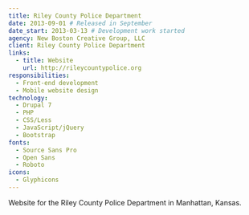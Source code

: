 ```yaml
---
title: Riley County Police Department
date: 2013-09-01 # Released in September
date_start: 2013-03-13 # Development work started
agency: New Boston Creative Group, LLC
client: Riley County Police Department
links:
  - title: Website
    url: http://rileycountypolice.org
responsibilities:
  - Front-end development
  - Mobile website design
technology:
  - Drupal 7
  - PHP
  - CSS/Less
  - JavaScript/jQuery
  - Bootstrap
fonts:
  - Source Sans Pro
  - Open Sans
  - Roboto
icons:
  - Glyphicons
---
```


Website for the Riley County Police Department in Manhattan, Kansas.
